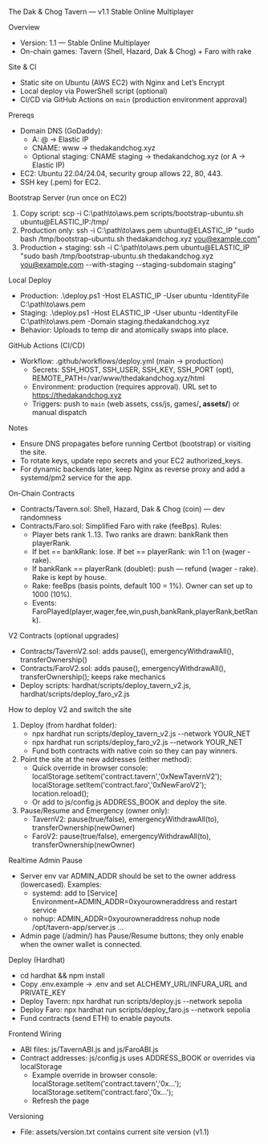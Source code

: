 The Dak & Chog Tavern — v1.1 Stable Online Multiplayer

Overview
- Version: 1.1 — Stable Online Multiplayer
- On-chain games: Tavern (Shell, Hazard, Dak & Chog) + Faro with rake

Site & CI
- Static site on Ubuntu (AWS EC2) with Nginx and Let’s Encrypt
- Local deploy via PowerShell script (optional)
- CI/CD via GitHub Actions on `main` (production environment approval)

Prereqs
- Domain DNS (GoDaddy):
  - A: @ → Elastic IP
  - CNAME: www → thedakandchog.xyz
  - Optional staging: CNAME staging → thedakandchog.xyz (or A → Elastic IP)
- EC2: Ubuntu 22.04/24.04, security group allows 22, 80, 443.
- SSH key (.pem) for EC2.

Bootstrap Server (run once on EC2)
1) Copy script: scp -i C:\path\to\aws.pem scripts/bootstrap-ubuntu.sh ubuntu@ELASTIC_IP:/tmp/
2) Production only:
   ssh -i C:\path\to\aws.pem ubuntu@ELASTIC_IP "sudo bash /tmp/bootstrap-ubuntu.sh thedakandchog.xyz you@example.com"
3) Production + staging:
   ssh -i C:\path\to\aws.pem ubuntu@ELASTIC_IP "sudo bash /tmp/bootstrap-ubuntu.sh thedakandchog.xyz you@example.com --with-staging --staging-subdomain staging"

Local Deploy
- Production:
  .\deploy.ps1 -Host ELASTIC_IP -User ubuntu -IdentityFile C:\path\to\aws.pem
- Staging:
  .\deploy.ps1 -Host ELASTIC_IP -User ubuntu -IdentityFile C:\path\to\aws.pem -Domain staging.thedakandchog.xyz
- Behavior: Uploads to temp dir and atomically swaps into place.

GitHub Actions (CI/CD)
- Workflow: .github/workflows/deploy.yml (main → production)
  - Secrets: SSH_HOST, SSH_USER, SSH_KEY, SSH_PORT (opt), REMOTE_PATH=/var/www/thedakandchog.xyz/html
  - Environment: production (requires approval). URL set to https://thedakandchog.xyz
  - Triggers: push to `main` (web assets, css/js, games/**, assets/**) or manual dispatch

Notes
- Ensure DNS propagates before running Certbot (bootstrap) or visiting the site.
- To rotate keys, update repo secrets and your EC2 authorized_keys.
- For dynamic backends later, keep Nginx as reverse proxy and add a systemd/pm2 service for the app.

On-Chain Contracts
- Contracts/Tavern.sol: Shell, Hazard, Dak & Chog (coin) — dev randomness
- Contracts/Faro.sol: Simplified Faro with rake (feeBps). Rules:
  - Player bets rank 1..13. Two ranks are drawn: bankRank then playerRank.
  - If bet == bankRank: lose. If bet == playerRank: win 1:1 on (wager - rake).
  - If bankRank == playerRank (doublet): push — refund (wager - rake). Rake is kept by house.
  - Rake: feeBps (basis points, default 100 = 1%). Owner can set up to 1000 (10%).
  - Events: FaroPlayed(player,wager,fee,win,push,bankRank,playerRank,betRank).

V2 Contracts (optional upgrades)
- Contracts/TavernV2.sol: adds pause(), emergencyWithdrawAll(), transferOwnership()
- Contracts/FaroV2.sol: adds pause(), emergencyWithdrawAll(), transferOwnership(); keeps rake mechanics
- Deploy scripts: hardhat/scripts/deploy_tavern_v2.js, hardhat/scripts/deploy_faro_v2.js

How to deploy V2 and switch the site
1) Deploy (from hardhat folder):
   - npx hardhat run scripts/deploy_tavern_v2.js --network YOUR_NET
   - npx hardhat run scripts/deploy_faro_v2.js --network YOUR_NET
   - Fund both contracts with native coin so they can pay winners.
2) Point the site at the new addresses (either method):
   - Quick override in browser console:
     localStorage.setItem('contract.tavern','0xNewTavernV2');
     localStorage.setItem('contract.faro','0xNewFaroV2');
     location.reload();
   - Or add to js/config.js ADDRESS_BOOK and deploy the site.
3) Pause/Resume and Emergency (owner only):
   - TavernV2: pause(true/false), emergencyWithdrawAll(to), transferOwnership(newOwner)
   - FaroV2:   pause(true/false), emergencyWithdrawAll(to), transferOwnership(newOwner)

Realtime Admin Pause
- Server env var ADMIN_ADDR should be set to the owner address (lowercased). Examples:
  - systemd: add to [Service] Environment=ADMIN_ADDR=0xyourowneraddress and restart service
  - nohup: ADMIN_ADDR=0xyourowneraddress nohup node /opt/tavern-app/server.js ...
- Admin page (/admin/) has Pause/Resume buttons; they only enable when the owner wallet is connected.


Deploy (Hardhat)
- cd hardhat && npm install
- Copy .env.example → .env and set ALCHEMY_URL/INFURA_URL and PRIVATE_KEY
- Deploy Tavern: npx hardhat run scripts/deploy.js --network sepolia
- Deploy Faro: npx hardhat run scripts/deploy_faro.js --network sepolia
- Fund contracts (send ETH) to enable payouts.

Frontend Wiring
- ABI files: js/TavernABI.js and js/FaroABI.js
- Contract addresses: js/config.js uses ADDRESS_BOOK or overrides via localStorage
  - Example override in browser console:
    localStorage.setItem('contract.tavern','0x...');
    localStorage.setItem('contract.faro','0x...');
  - Refresh the page

Versioning
- File: assets/version.txt contains current site version (v1.1)
